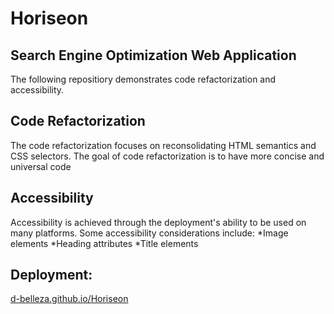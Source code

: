 # Horiseon
## Search Engine Optimization Web Application
The following repositiory demonstrates code refactorization and accessibility.

## Code Refactorization
The code refactorization focuses on reconsolidating HTML semantics and CSS selectors. The goal of code refactorization is to have more concise and universal code

## Accessibility
Accessibility is achieved through the deployment's ability to be used on many platforms.
Some accessibility considerations include:
*Image elements
*Heading attributes
*Title elements

## Deployment:
[d-belleza.github.io/Horiseon](https://d-belleza.github.io/Horiseon/)

